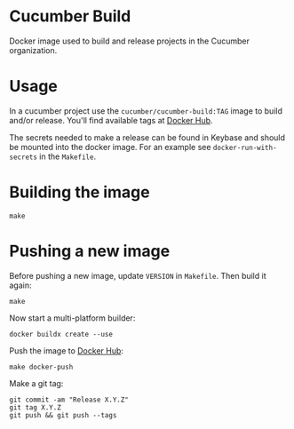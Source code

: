 # Cucumber Build

Docker image used to build and release projects in the Cucumber organization.

# Usage

In a cucumber project use the `cucumber/cucumber-build:TAG` image to build
and/or release. You'll find available tags at [Docker Hub](https://hub.docker.com/r/cucumber/cucumber-build/tags).

The secrets needed to make a release can be found in Keybase
and should be mounted into the docker image. For an example see
`docker-run-with-secrets` in the `Makefile`.

# Building the image

    make

# Pushing a new image

Before pushing a new image, update `VERSION` in `Makefile`. Then build it again:

    make

Now start a multi-platform builder:

    docker buildx create --use

Push the image to [Docker Hub](https://hub.docker.com/r/cucumber/cucumber-build/tags):

    make docker-push

Make a git tag:

    git commit -am "Release X.Y.Z"
    git tag X.Y.Z
    git push && git push --tags
